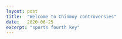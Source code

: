 ```yaml
---
layout: post
title:  "Welcome to Chinmoy controversies"
date:   2020-06-25
excerpt: "sports fourth key"
---
```

